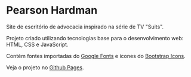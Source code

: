 # Pearson Hardman

Site de escritório de advocacia inspirado na série de TV "Suits".

Projeto criado utilizando tecnologias base para o desenvolvimento web: HTML, CSS e JavaScript.

Contém fontes importadas do [Google Fonts](https://fonts.google.com/) e ícones do [Bootstrap Icons](https://icons.getbootstrap.com/).

Veja o projeto no [Github Pages](https://natanaelsc.github.io/pearson-hardman/).
